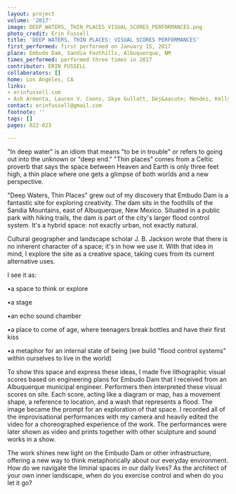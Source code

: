 ```yaml
---
layout: project
volume: '2017'
image: DEEP_WATERS,_THIN_PLACES_VISUAL_SCORES_PERFORMANCES.png
photo_credit: Erin Fussell
title: 'DEEP WATERS, THIN PLACES: VISUAL SCORES PERFORMANCES'
first_performed: first performed on January 15, 2017
place: Embudo Dam, Sandia Foothills, Albuquerque, NM
times_performed: performed three times in 2017
contributor: ERIN FUSSELL
collaborators: []
home: Los Angeles, CA
links:
- erinfussell.com
- Ash Armenta, Lauren V. Coons, Skye Gullatt, Dèj&aacute; Mendez, Kelly Davis
contact: erinfussell@gmail.com
footnote: ''
tags: []
pages: 022-023

---
```


"In deep water" is an idiom that means "to be in trouble" or refers to going out into the unknown or "deep end." "Thin places" comes from a Celtic proverb that says the space between Heaven and Earth is only three feet high, a thin place where one gets a glimpse of both worlds and a new perspective.

"Deep Waters, Thin Places" grew out of my discovery that Embudo Dam is a fantastic site for exploring creativity. The dam sits in the foothills of the Sandia Mountains, east of Albuquerque, New Mexico. Situated in a public park with hiking trails, the dam is part of the city's larger flood control system. It's a hybrid space: not exactly urban, not exactly natural.

Cultural geographer and landscape scholar J. B. Jackson wrote that there is no inherent character of a space; it's in how we use it. With that idea in mind, I explore the site as a creative space, taking cues from its current alternative uses.

I see it as:

•a space to think or explore

•a stage

•an echo sound chamber

•a place to come of age, where teenagers break bottles and have their first kiss

•a metaphor for an internal state of being (we build "flood control systems" within ourselves to live in the world)

To show this space and express these ideas, I made five lithographic visual scores based on engineering plans for Embudo Dam that I received from an Albuquerque municipal engineer. Performers then interpreted these visual scores on site. Each score, acting like a diagram or map, has a movement shape, a reference to location, and a wash that represents a flood. The image became the prompt for an exploration of that space. I recorded all of the improvisational performances with my camera and heavily edited the video for a choreographed experience of the work. The performances were later shown as video and prints together with other sculpture and sound works in a show.

The work shines new light on the Embudo Dam or other infrastructure, offering a new way to think metaphorically about our everyday environment. How do we navigate the liminal spaces in our daily lives? As the architect of your own inner landscape, when do you exercise control and when do you let it go?
